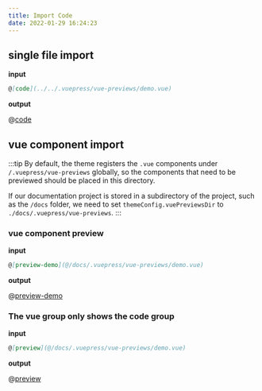 ```yaml
---
title: Import Code
date: 2022-01-29 16:24:23
---
```


## single file import

**input**

```md
@[code](../../.vuepress/vue-previews/demo.vue)
```

**output**

@[code](../../.vuepress/vue-previews/demo.vue)

## vue component import

:::tip
By default, the theme registers the `.vue` components under `/.vuepress/vue-previews` globally, so the components that need to be previewed should be placed in this directory.

If our documentation project is stored in a subdirectory of the project, such as the `/docs` folder, we need to set `themeConfig.vuePreviewsDir` to `./docs/.vuepress/vue-previews`.
:::

### vue component preview

**input**

```md
@[preview-demo](@/docs/.vuepress/vue-previews/demo.vue)
```

**output**

@[preview-demo](@/docs/.vuepress/vue-previews/demo.vue)

### The vue group only shows the code group

**input**

```md
@[preview](@/docs/.vuepress/vue-previews/demo.vue)
```

**output**

@[preview](@/docs/.vuepress/vue-previews/demo.vue)

